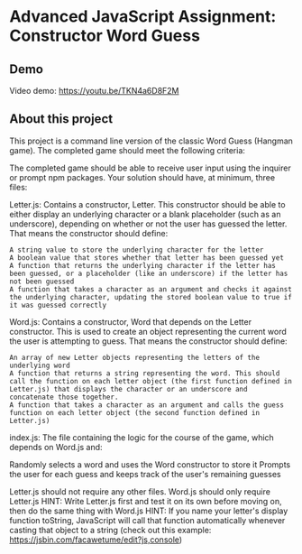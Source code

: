 # Advanced JavaScript Assignment: Constructor Word Guess


## <a name="demo"></a> Demo
Video demo: https://youtu.be/TKN4a6D8F2M

## <a name="about-this-project"></a> About this project
This project is a command line version of the classic Word Guess (Hangman game). 
The completed game should meet the following criteria:

The completed game should be able to receive user input using the inquirer or prompt npm packages.
Your solution should have, at minimum, three files:

Letter.js: Contains a constructor, Letter. This constructor should be able to either display an underlying character or a blank placeholder (such as an underscore), depending on whether or not the user has guessed the letter. That means the constructor should define:


    A string value to store the underlying character for the letter
    A boolean value that stores whether that letter has been guessed yet
    A function that returns the underlying character if the letter has been guessed, or a placeholder (like an underscore) if the letter has not been guessed
    A function that takes a character as an argument and checks it against the underlying character, updating the stored boolean value to true if it was guessed correctly


Word.js: Contains a constructor, Word that depends on the Letter constructor. This is used to create an object representing the current word the user is attempting to guess. That means the constructor should define:


    An array of new Letter objects representing the letters of the underlying word
    A function that returns a string representing the word. This should call the function on each letter object (the first function defined in Letter.js) that displays the character or an underscore and concatenate those together.
    A function that takes a character as an argument and calls the guess function on each letter object (the second function defined in Letter.js)



index.js: The file containing the logic for the course of the game, which depends on Word.js and:


Randomly selects a word and uses the Word constructor to store it
Prompts the user for each guess and keeps track of the user's remaining guesses


Letter.js should not require any other files.
Word.js should only require Letter.js
HINT: Write Letter.js first and test it on its own before moving on, then do the same thing with Word.js
HINT: If you name your letter's display function toString, JavaScript will call that function automatically whenever casting that object to a string (check out this example: https://jsbin.com/facawetume/edit?js,console)



